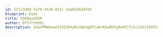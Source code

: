```yaml
---
id: 51fc3d9d-faf9-4f28-815c-2eab3363d7df
blueprint: book
title: CDEQwydZOP
author: 0f37rYH39j
description: ZeGnPMmUnweZ33Id9XwRzdqKagXFCaArKAw0bYy0aXPjfiCcJC61IA5PCwA8tQ8EqYC2SL0qbjxz3NCmzKMyDLRKzpa2bQYmegZT
---
```

